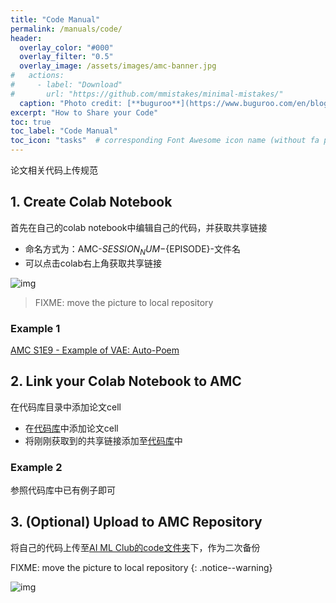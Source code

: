 ```yaml
---
title: "Code Manual"
permalink: /manuals/code/
header:
  overlay_color: "#000"
  overlay_filter: "0.5"
  overlay_image: /assets/images/amc-banner.jpg
#   actions:
#     - label: "Download"
#       url: "https://github.com/mmistakes/minimal-mistakes/"
  caption: "Photo credit: [**buguroo**](https://www.buguroo.com/en/blog/topic/ai)"
excerpt: "How to Share your Code"
toc: true
toc_label: "Code Manual"
toc_icon: "tasks"  # corresponding Font Awesome icon name (without fa prefix)
---
```


论文相关代码上传规范

## 1. Create Colab Notebook

首先在自己的colab notebook中编辑自己的代码，并获取共享链接

- 命名方式为：AMC-${SESSION_NUM}-${EPISODE}-文件名
- 可以点击colab右上角获取共享链接

![img](http://ww1.sinaimg.cn/mw690/ca26ff18ly1fwjks7u0duj20bs04uweq.jpg)
> FIXME: move the picture to local repository

### Example 1

[AMC S1E9 - Example of VAE: Auto-Poem](https://colab.research.google.com/drive/1RnUGJcLs_Fqlo5Gq16WPWs0U6a_XhoNX)

## 2. Link your Colab Notebook to AMC

在代码库目录中添加论文cell

- 在[代码库](https://colab.research.google.com/drive/1AO3bwIgzfy63ty8OSSgUPRG1PIii3oo_#scrollTo=6fvydVga7T0_)中添加论文cell
- 将刚刚获取到的共享链接添加至[代码库](https://colab.research.google.com/drive/1AO3bwIgzfy63ty8OSSgUPRG1PIii3oo_#scrollTo=6fvydVga7T0_)中

### Example 2

参照代码库中已有例子即可

## 3. (Optional) Upload to AMC Repository

将自己的代码上传至[AI ML Club的code文件夹](https://github.com/BUPT/ai-ml.club/code)下，作为二次备份

FIXME: move the picture to local repository
{: .notice--warning}

![img](http://ww1.sinaimg.cn/mw690/ca26ff18ly1fwjkv7bn49j21ey0lqmzh.jpg)

